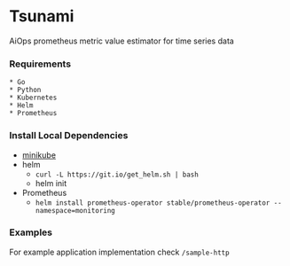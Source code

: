 # Tsunami
AiOps prometheus metric value estimator for time series data


### Requirements
```
* Go 
* Python
* Kubernetes
* Helm
* Prometheus
```

### Install Local Dependencies
 * [minikube](https://kubernetes.io/docs/tasks/tools/install-minikube/)
 * helm 
    * `curl -L https://git.io/get_helm.sh | bash`
    * helm init
 * Prometheus
    * `helm install prometheus-operator stable/prometheus-operator --namespace=monitoring`


### Examples
For example application implementation check `/sample-http`
